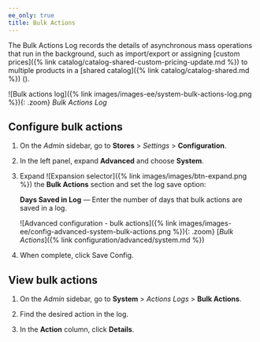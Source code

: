 ```yaml
---
ee_only: true
title: Bulk Actions
---
```


The Bulk Actions Log records the details of asynchronous mass operations that run in the background, such as import/export or assigning [custom prices]({% link catalog/catalog-shared-custom-pricing-update.md %}) to multiple products in a [shared catalog]({% link catalog/catalog-shared.md %}) (<span class="b2b-only"></span>).

![Bulk actions log]({% link images/images-ee/system-bulk-actions-log.png %}){: .zoom}
_Bulk Actions Log_

## Configure bulk actions

1. On the _Admin_ sidebar, go to **Stores** > _Settings_ > **Configuration**.

1. In the left panel, expand **Advanced** and choose **System**.

1. Expand ![Expansion selector]({% link images/images/btn-expand.png %}) the **Bulk Actions** section and set the log save option:

    **Days Saved in Log** — Enter the number of days that bulk actions are saved in a log.

    ![Advanced configuration - bulk actions]({% link images/images-ee/config-advanced-system-bulk-actions.png %}){: .zoom}
    [_Bulk Actions_]({% link configuration/advanced/system.md %})

1. When complete, click <span class="btn">Save Config</span>.

## View bulk actions

1. On the _Admin_ sidebar, go to **System** > _Actions Logs_ > **Bulk Actions**.

1. Find the desired action in the log.

1. In the **Action** column, click **Details**.
